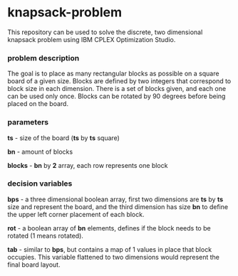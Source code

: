 # knapsack-problem

This repository can be used to solve the discrete, two dimensional knapsack problem using IBM CPLEX Optimization Studio.

### problem description

The goal is to place as many rectangular blocks as possible on a square board of a given size.
Blocks are defined by two integers that correspond to block size in each dimension.
There is a set of blocks given, and each one can be used only once.
Blocks can be rotated by 90 degrees before being placed on the board.

### parameters

**ts** - size of the board (**ts** by **ts** square)

**bn** - amount of blocks

**blocks** - **bn** by **2** array, each row represents one block

### decision variables

**bps** - a three dimensional boolean array, first two dimensions are **ts** by **ts** size and represent the board, and the third dimension has size **bn** to define the upper left corner placement of each block.

**rot** - a boolean array of **bn** elements, defines if the block needs to be rotated (1 means rotated).

**tab** - similar to **bps**, but contains a map of 1 values in place that block occupies. This variable flattened to two dimensions would represent the final board layout.
